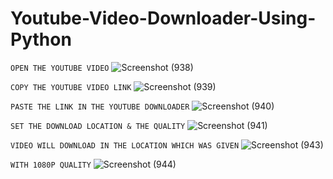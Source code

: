 # Youtube-Video-Downloader-Using-Python

`OPEN THE YOUTUBE VIDEO`
![Screenshot (938)](https://user-images.githubusercontent.com/25906435/126903429-3719c61d-4af1-4b56-ab76-eb52c8624332.png)

`COPY THE YOUTUBE VIDEO LINK`
![Screenshot (939)](https://user-images.githubusercontent.com/25906435/126903433-f1de9545-fc3e-48b0-a448-aa076de8117f.png)

`PASTE THE LINK IN THE YOUTUBE DOWNLOADER`
![Screenshot (940)](https://user-images.githubusercontent.com/25906435/126903441-af58ef4b-b17f-4e2e-a548-31817a0c6ba4.png)

`SET THE DOWNLOAD LOCATION & THE QUALITY`
![Screenshot (941)](https://user-images.githubusercontent.com/25906435/126903448-55f124cb-dd79-4a53-a9ff-88e3d9900c74.png)

`VIDEO WILL DOWNLOAD IN THE LOCATION WHICH WAS GIVEN`
![Screenshot (943)](https://user-images.githubusercontent.com/25906435/126903455-5c6656d8-96a9-4b72-ada8-ff1071e4f074.png)

`WITH 1080P QUALITY`
![Screenshot (944)](https://user-images.githubusercontent.com/25906435/126903423-adf1ba25-b38c-40a4-97ad-6fa59e5bd314.png)
